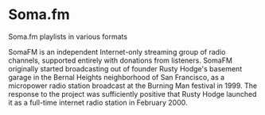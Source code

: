 # Soma.fm
Soma.fm playlists in various formats

SomaFM is an independent Internet-only streaming group of radio channels, supported entirely with donations from listeners. SomaFM originally started broadcasting out of founder Rusty Hodge's basement garage in the Bernal Heights neighborhood of San Francisco, as a micropower radio station broadcast at the Burning Man festival in 1999. The response to the project was sufficiently positive that Rusty Hodge launched it as a full-time internet radio station in February 2000.

